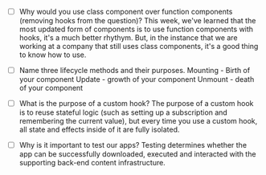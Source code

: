 - [ ] Why would you use class component over function components (removing hooks from the question)?
    This week, we've learned that the most updated form of components is to use function components with hooks, it's a much better rhythym. But, in the instance that we are working at a company that still uses class components, it's a good thing to know how to use. 

- [ ] Name three lifecycle methods and their purposes.
    Mounting - Birth of your component
    Update - growth of your component
    Unmount - death of your component 

- [ ] What is the purpose of a custom hook?
    The purpose of a custom hook is to reuse stateful logic (such as setting up a subscription and remembering the current value), but every time you use a custom hook, all state and effects inside of it are fully isolated.

- [ ] Why is it important to test our apps?
    Testing determines whether the app can be successfully downloaded, executed and interacted with the supporting back-end content infrastructure. 
